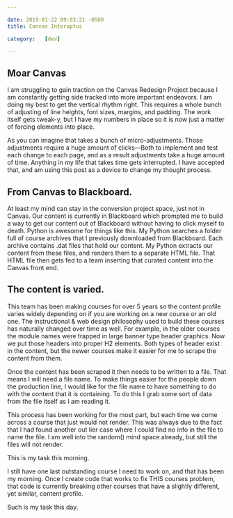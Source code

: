 ```yaml
---

date: 2019-01-22 09:03:21 -0500
title: Canvas Interuptus

category:   [dev]

---
```


## Moar Canvas

I am struggling to gain traction on the Canvas Redesign Project because I am constantly getting side tracked into more important endeavors. I am doing my best to get the vertical rhythm right. This requires a whole bunch of adjusting of line heights, font sizes, margins, and padding. The work itself gets tweak-y, but I have my numbers in place so it is now just a matter of forcing elements into place. 

As you can imagine that takes a bunch of micro-adjustments. Those adjustments require a huge amount of clicks&mdash;Both to implement and test each change to each page, and as a result adjustments take a huge amount of time. Anything in my life that takes time gets interrupted. I have accepted that, and am using this post as a device to change my thought process. 

## From Canvas to Blackboard. 

At least my mind can stay in the conversion project space, just not in Canvas. Our content is currently in Blackboard which prompted me to build a way to get our content out of Blackboard without having to click myself to death. Python is awesome for things like this. My Python searches a folder full of course archives that I previously downloaded from Blackboard. Each archive contains .dat files that hold our content. My Python extracts our content from these files, and renders them to a separate HTML file. That HTML file then gets fed to a team inserting that curated content into the Canvas front end.

## The content is varied.

This team has been making courses for over 5 years so the content profile varies widely depending on if you are working on a new course or an old one. The instructional & web design philosophy used to build these courses has naturally changed over time as well. For example, in the older courses the module names were trapped in large banner type header graphics. Now we put those headers into proper H2 elements. Both types of header exist in the content, but the newer courses make it easier for me to scrape the content from them. 

Once the content has been scraped it then needs to be written to a file. That means I will need a file name. To make things easier for the people down the production line, I would like for the file name to have something to do with the content that it is containing. To do this I grab some sort of data from the file itself as I am reading it. 

This process has been working for the most part, but each time we come across a course that just would not render. This was always due to the fact that I had found another out lier case where I could find no info in the file to name the file. I am well into the random() mind space already, but still the files will not render. 

This is my task this morning. 

I still have one last outstanding course I need to work on, and that has been my morning. Once I create code that works to fix THIS courses problem, that code is currently breaking other courses that have a slightly different, yet similar, content profile. 

Such is my task this day. 